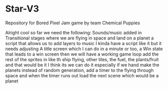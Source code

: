 # Star-V3
Repository for Bored Pixel Jam game by team Chemical Puppies

Alright cool so far we need the following:
Sounds/music added in
Transitional stages where we are flying in space and land on a planet
a script that allows us to add layers to music I kinda have a script like it but it needs adjusting
A title screen which I can do in a minute or too, a Win state that leads to a win screen then we will have a working game loop
add the rest of the sprites in like th ship flying, other tiles, the fuel, the plants/fruit
and that would be it I think its we can do it especially if we hand make the planets instead of random generation, add a timer to the flying through space and when the timer runs out load the next scene which would be a planet
